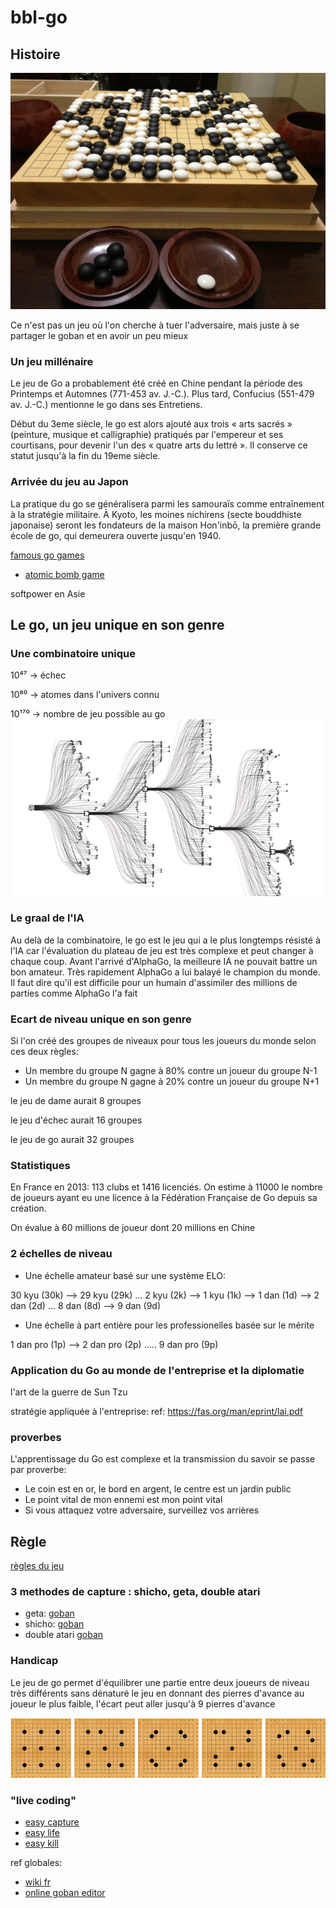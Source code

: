 # bbl-go

## Histoire

![/resources/Go_game.jpg](resources/Go_game.jpg)

Ce n'est pas un jeu où l'on cherche à tuer l'adversaire, mais juste à se partager le goban et en avoir un peu mieux

### Un jeu millénaire

Le jeu de Go a probablement été créé en Chine pendant la période des Printemps et Automnes (771-453 av. J.-C.). Plus tard, Confucius (551-479 av. J.-C.) mentionne le go dans ses Entretiens.

Début du 3eme siècle, le go est alors ajouté aux trois « arts sacrés » (peinture, musique et calligraphie) pratiqués par l'empereur et ses courtisans, pour devenir l'un des « quatre arts du lettré ». Il conserve ce statut jusqu'à la fin du 19eme siècle.

### Arrivée du jeu au Japon

La pratique du go se généralisera parmi les samouraïs comme entraînement à la stratégie militaire. À Kyoto, les moines nichirens (secte bouddhiste japonaise) seront les fondateurs de la maison Hon'inbō, la première grande école de go, qui demeurera ouverte jusqu'en 1940.

[famous go games](https://senseis.xmp.net/?FamousGoGames) 
* [atomic bomb game](https://senseis.xmp.net/?AtomicBombGame)

softpower en Asie


## Le go, un jeu unique en son genre

### Une combinatoire unique
10⁴⁷ -> échec

10⁸⁰  -> atomes dans l'univers connu

10¹⁷⁰  -> nombre de jeu possible au go
![/resources/alphago-2.png](resources/alphago-2.png)

### Le graal de l'IA

Au delà de la combinatoire, le go est le jeu qui a le plus longtemps résisté à l'IA car l'évaluation du plateau de jeu est très complexe et peut changer à chaque coup.
Avant l'arrivé d'AlphaGo, la meilleure IA ne pouvait battre un bon amateur. Très rapidement AlphaGo a lui balayé le champion du monde.
Il faut dire qu'il est difficile pour un humain d'assimiler des millions de parties comme AlphaGo l'a fait

### Ecart de niveau unique en son genre
Si l'on créé des groupes de niveaux pour tous les joueurs du monde selon ces deux règles:
* Un membre du groupe N gagne à 80% contre un joueur du groupe N-1
* Un membre du groupe N gagne à 20% contre un joueur du groupe N+1

le jeu de dame aurait 8 groupes

le jeu d'échec aurait 16 groupes

le jeu de go aurait 32 groupes

### Statistiques

En France en 2013: 113 clubs et 1416 licenciés. On estime à 11000 le nombre de joueurs ayant eu une licence à la Fédération Française de Go depuis sa création.

On évalue à 60 millions de joueur dont 20 millions en Chine

### 2 échelles de niveau

* Une échelle amateur basé sur une système ELO:

30 kyu (30k) --> 29 kyu (29k) ... 2 kyu (2k) --> 1 kyu (1k) --> 1 dan (1d) --> 2 dan (2d) ... 8 dan (8d) --> 9 dan (9d)

* Une échelle à part entière pour les professionelles basée sur le mérite

1 dan pro (1p) --> 2 dan pro (2p) ..... 9 dan pro (9p)

### Application du Go au monde de l'entreprise et la diplomatie 

l'art de la guerre de Sun Tzu

stratégie appliquée à l'entreprise:
ref: https://fas.org/man/eprint/lai.pdf

### proverbes

L'apprentissage du Go est complexe et la transmission du savoir se passe par proverbe:
* Le coin est en or, le bord en argent, le centre est un jardin public
* Le point vital de mon ennemi est mon point vital 
* Si vous attaquez votre adversaire, surveillez vos arrières

## Règle 

[règles du jeu](http://jeudego.org/_php/regleGo.php)

### 3 methodes de capture : shicho, geta, double atari

* geta:
[goban](http://goban.co/boards/425)
* shicho:
[goban](http://goban.co/boards/426)
* double atari
[goban](http://goban.co/boards/427)

### Handicap
Le jeu de go permet d'équilibrer une partie entre deux joueurs de niveau très différents sans dénaturé le jeu en donnant des pierres d'avance au joueur le plus faible, l'écart peut aller jusqu'à 9 pierres d'avance

![go board](/resources/handicap_go.png)

### "live coding"
* [easy capture](https://tsumego-hero.com/sets/view/117)
* [easy life](https://tsumego-hero.com/sets/view/104)
* [easy kill](https://tsumego-hero.com/sets/view/105)





ref globales:
* [wiki fr](https://fr.wikipedia.org/wiki/Go_(jeu))
* [online goban editor](http://goban.co/)

